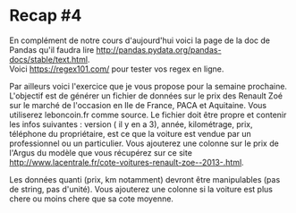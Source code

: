 # Recap #4

En complément de notre cours d'aujourd'hui voici la page de la doc de Pandas qu'il faudra lire http://pandas.pydata.org/pandas-docs/stable/text.html.  
Voici https://regex101.com/  pour tester vos regex en ligne.

Par ailleurs voici l'exercice que je vous propose pour  la semaine prochaine.
L'objectif est de générer un fichier de données sur le prix des Renault Zoé sur le marché de l'occasion en Ile de France, PACA et Aquitaine. 
Vous utiliserez leboncoin.fr comme source. Le fichier doit être propre et contenir les infos suivantes : version ( il y en a 3), année, kilométrage, prix, téléphone du propriétaire, est ce que la voiture est vendue par un professionnel ou un particulier.
Vous ajouterez une colonne sur le prix de l'Argus du modèle que vous récupérez sur ce site http://www.lacentrale.fr/cote-voitures-renault-zoe--2013-.html.

Les données quanti (prix, km notamment) devront être manipulables (pas de string, pas d'unité).
Vous ajouterez une colonne si la voiture est plus chere ou moins chere que sa cote moyenne.
